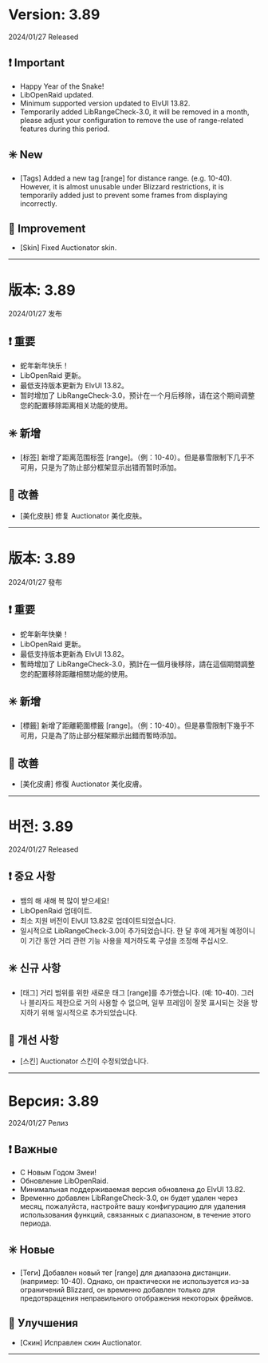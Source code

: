 # Version: 3.89
2024/01/27 Released
## ❗ Important
- Happy Year of the Snake!
- LibOpenRaid updated.
- Minimum supported version updated to ElvUI 13.82.
- Temporarily added LibRangeCheck-3.0, it will be removed in a month, please adjust your configuration to remove the use of range-related features during this period.
## ✳️ New
- [Tags] Added a new tag [range] for distance range. (e.g. 10-40). However, it is almost unusable under Blizzard restrictions, it is temporarily added just to prevent some frames from displaying incorrectly.
## 💪 Improvement
- [Skin] Fixed Auctionator skin.

------
# 版本: 3.89
2024/01/27 发布
## ❗ 重要
- 蛇年新年快乐！
- LibOpenRaid 更新。
- 最低支持版本更新为 ElvUI 13.82。
- 暂时增加了 LibRangeCheck-3.0，预计在一个月后移除，请在这个期间调整您的配置移除距离相关功能的使用。
## ✳️ 新增
- [标签] 新增了距离范围标签 [range]。（例：10-40）。但是暴雪限制下几乎不可用，只是为了防止部分框架显示出错而暂时添加。
## 💪 改善
- [美化皮肤] 修复 Auctionator 美化皮肤。

------
# 版本: 3.89
2024/01/27 發布
## ❗ 重要
- 蛇年新年快樂！
- LibOpenRaid 更新。
- 最低支持版本更新為 ElvUI 13.82。
- 暫時增加了 LibRangeCheck-3.0，預計在一個月後移除，請在這個期間調整您的配置移除距離相關功能的使用。
## ✳️ 新增
- [標籤] 新增了距離範圍標籤 [range]。（例：10-40）。但是暴雪限制下幾乎不可用，只是為了防止部分框架顯示出錯而暫時添加。
## 💪 改善
- [美化皮膚] 修復 Auctionator 美化皮膚。

------
# 버전: 3.89
2024/01/27 Released
## ❗ 중요 사항
- 뱀의 해 새해 복 많이 받으세요!
- LibOpenRaid 업데이트.
- 최소 지원 버전이 ElvUI 13.82로 업데이트되었습니다.
- 일시적으로 LibRangeCheck-3.0이 추가되었습니다. 한 달 후에 제거될 예정이니 이 기간 동안 거리 관련 기능 사용을 제거하도록 구성을 조정해 주십시오.
## ✳️ 신규 사항
- [태그] 거리 범위를 위한 새로운 태그 [range]를 추가했습니다. (예: 10-40). 그러나 블리자드 제한으로 거의 사용할 수 없으며, 일부 프레임이 잘못 표시되는 것을 방지하기 위해 일시적으로 추가되었습니다.
## 💪 개선 사항
- [스킨] Auctionator 스킨이 수정되었습니다.

------
# Версия: 3.89
2024/01/27 Релиз
## ❗ Важные
- С Новым Годом Змеи!
- Обновление LibOpenRaid.
- Минимальная поддерживаемая версия обновлена до ElvUI 13.82.
- Временно добавлен LibRangeCheck-3.0, он будет удален через месяц, пожалуйста, настройте вашу конфигурацию для удаления использования функций, связанных с диапазоном, в течение этого периода.
## ✳️ Новые
- [Теги] Добавлен новый тег [range] для диапазона дистанции. (например: 10-40). Однако, он практически не используется из-за ограничений Blizzard, он временно добавлен только для предотвращения неправильного отображения некоторых фреймов.
## 💪 Улучшения
- [Скин] Исправлен скин Auctionator.

------
